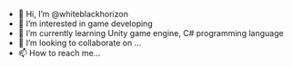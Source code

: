 - 👋 Hi, I’m @whiteblackhorizon
- 👀 I’m interested in game developing
- 🌱 I’m currently learning Unity game engine, C# programming language
- 💞️ I’m looking to collaborate on ...
- 📫 How to reach me...

<!---
whiteblackhorizon/whiteblackhorizon is a ✨ special ✨ repository because its `README.md` (this file) appears on your GitHub profile.
You can click the Preview link to take a look at your changes.
--->
